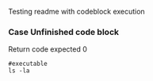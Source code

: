 Testing readme with codeblock execution

### Case Unfinished code block
Return code expected 0
```
#executable
ls -la


